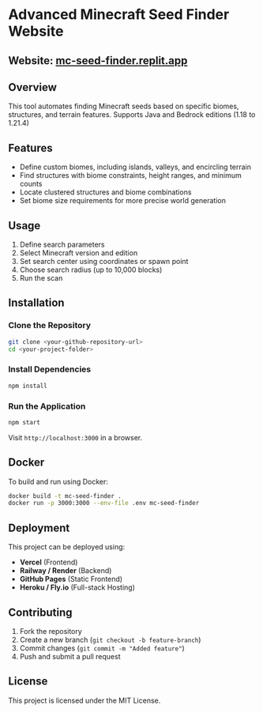 # **Advanced Minecraft Seed Finder Website**  

## **Website:** [mc-seed-finder.replit.app](https://mc-seed-finder.replit.app/)  

## **Overview**  
This tool automates finding Minecraft seeds based on specific biomes, structures, and terrain features. Supports Java and Bedrock editions (1.18 to 1.21.4)

## **Features**  
- Define custom biomes, including islands, valleys, and encircling terrain 
- Find structures with biome constraints, height ranges, and minimum counts  
- Locate clustered structures and biome combinations  
- Set biome size requirements for more precise world generation  

## **Usage**  
1. Define search parameters  
2. Select Minecraft version and edition  
3. Set search center using coordinates or spawn point  
4. Choose search radius (up to 10,000 blocks)  
5. Run the scan  

## **Installation**  

### **Clone the Repository**  
```bash
git clone <your-github-repository-url>
cd <your-project-folder>
```

### **Install Dependencies**  
```bash
npm install
```

### **Run the Application**  
```bash
npm start
```
Visit `http://localhost:3000` in a browser.  

## **Docker**  
To build and run using Docker:  
```bash
docker build -t mc-seed-finder .
docker run -p 3000:3000 --env-file .env mc-seed-finder
```

## **Deployment**  
This project can be deployed using:  
- **Vercel** (Frontend)  
- **Railway / Render** (Backend)  
- **GitHub Pages** (Static Frontend)  
- **Heroku / Fly.io** (Full-stack Hosting)  

## **Contributing**  
1. Fork the repository  
2. Create a new branch (`git checkout -b feature-branch`)  
3. Commit changes (`git commit -m "Added feature"`)  
4. Push and submit a pull request  

## **License**  
This project is licensed under the MIT License.

